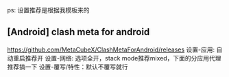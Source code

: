 ps: 设置推荐是根据我模板来的

## [Android] clash meta for android
https://github.com/MetaCubeX/ClashMetaForAndroid/releases
设置-应用: 自动重启推荐开
设置-网络: 选项全开，stack mode推荐mixed，下面的分应用代理推荐搞一下
设置-覆写/特性：默认不覆写就行
